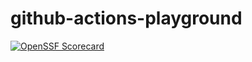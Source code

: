 # github-actions-playground
[![OpenSSF Scorecard](https://api.securityscorecards.dev/projects/github.com/dhurley/github-actions-playground/badge)](https://api.securityscorecards.dev/projects/github.com/dhurley/github-actions-playground)
